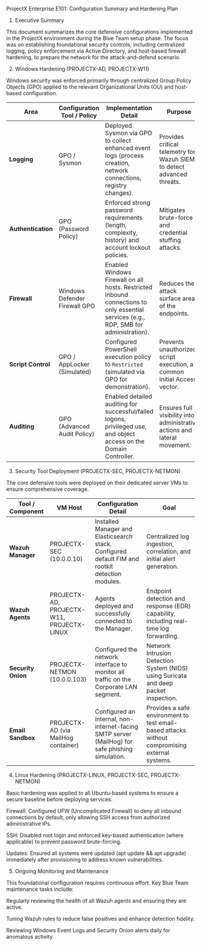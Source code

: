 ProjectX Enterprise E101: Configuration Summary and Hardening Plan

1. Executive Summary

This document summarizes the core defensive configurations implemented in the ProjectX environment during the Blue Team setup phase. The focus was on establishing foundational security controls, including centralized logging, policy enforcement via Active Directory, and host-based firewall hardening, to prepare the network for the attack-and-defend scenario.

2. Windows Hardening (PROJECTX-AD, PROJECTX-W11)

Windows security was enforced primarily through centralized Group Policy Objects (GPO) applied to the relevant Organizational Units (OU) and host-based configuration.

| Area | Configuration Tool / Policy | Implementation Detail | Purpose |
| ----- | ----- | ----- | ----- |
| **Logging** | GPO / Sysmon | Deployed Sysmon via GPO to collect enhanced event logs (process creation, network connections, registry changes). | Provides critical telemetry for Wazuh SIEM to detect advanced threats. |
| **Authentication** | GPO (Password Policy) | Enforced strong password requirements (length, complexity, history) and account lockout policies. | Mitigates brute-force and credential stuffing attacks. |
| **Firewall** | Windows Defender Firewall GPO | Enabled Windows Firewall on all hosts. Restricted inbound connections to only essential services (e.g., RDP, SMB for administration). | Reduces the attack surface area of the endpoints. |
| **Script Control** | GPO / AppLocker (Simulated) | Configured PowerShell execution policy to `Restricted` (simulated via GPO for demonstration). | Prevents unauthorized script execution, a common Initial Access vector. |
| **Auditing** | GPO (Advanced Audit Policy) | Enabled detailed auditing for successful/failed logons, privileged use, and object access on the Domain Controller. | Ensures full visibility into administrative actions and lateral movement. |

3. Security Tool Deployment (PROJECTX-SEC, PROJECTX-NETMON)

The core defensive tools were deployed on their dedicated server VMs to ensure comprehensive coverage.

| Tool / Component | VM Host | Configuration Detail | Goal |
| ----- | ----- | ----- | ----- |
| **Wazuh Manager** | PROJECTX-SEC (10.0.0.10) | Installed Manager and Elasticsearch stack. Configured default FIM and rootkit detection modules. | Centralized log ingestion, correlation, and initial alert generation. |
| **Wazuh Agents** | PROJECTX-AD, PROJECTX-W11, PROJECTX-LINUX | Agents deployed and successfully connected to the Manager. | Endpoint detection and response (EDR) capability, including real-time log forwarding. |
| **Security Onion** | PROJECTX-NETMON (10.0.0.103) | Configured the network interface to monitor all traffic on the Corporate LAN segment. | Network Intrusion Detection System (NIDS) using Suricata and deep packet inspection. |
| **Email Sandbox** | PROJECTX-AD (via MailHog container) | Configured an internal, non-internet-facing SMTP server (MailHog) for safe phishing simulation. | Provides a safe environment to test email-based attacks without compromising external systems. |

4. Linux Hardening (PROJECTX-LINUX, PROJECTX-SEC, PROJECTX-NETMON)

Basic hardening was applied to all Ubuntu-based systems to ensure a secure baseline before deploying services.

Firewall: Configured UFW (Uncomplicated Firewall) to deny all inbound connections by default, only allowing SSH access from authorized administrative IPs.

SSH: Disabled root login and enforced key-based authentication (where applicable) to prevent password brute-forcing.

Updates: Ensured all systems were updated (apt update && apt upgrade) immediately after provisioning to address known vulnerabilities.

5. Ongoing Monitoring and Maintenance

This foundational configuration requires continuous effort. Key Blue Team maintenance tasks include:

Regularly reviewing the health of all Wazuh agents and ensuring they are active.

Tuning Wazuh rules to reduce false positives and enhance detection fidelity.

Reviewing Windows Event Logs and Security Onion alerts daily for anomalous activity.
